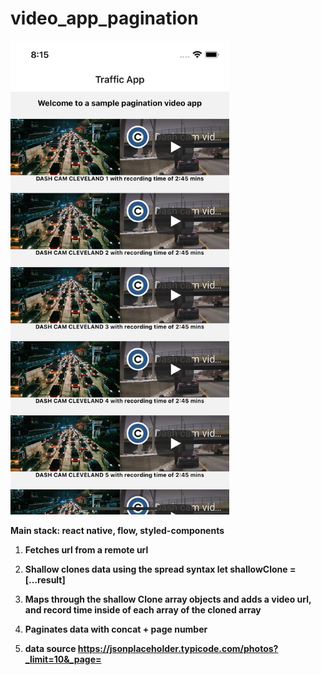 # video_app_pagination

<!-- ![screen.png](./assets/screen.png) -->
<img src="./assets/screen.png" width="350" alt="screen.png">

**Main stack: react native, flow, styled-components**


1. **Fetches url from a remote url**

2. **Shallow clones data using the spread syntax let shallowClone = [...result]**

3. **Maps through the shallow Clone array objects and adds a video url, and record time inside of each array of the cloned array**

4. **Paginates data with concat + page number**

5. **data source https://jsonplaceholder.typicode.com/photos?_limit=10&_page=**
